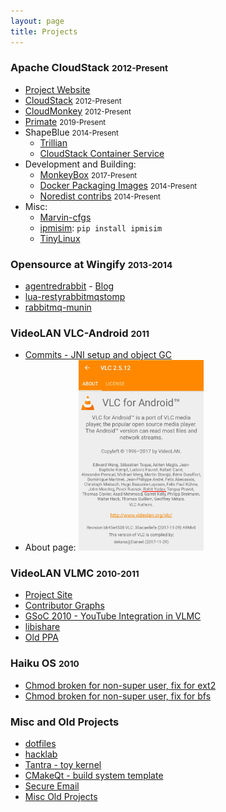 ```yaml
---
layout: page
title: Projects
---
```



### Apache CloudStack <small><span class="light">2012-Present</span></small>

- [Project Website](https://cloudstack.apache.org/who.html)
- [CloudStack](https://github.com/apache/cloudstack/graphs/contributors) <small><span class="light">2012-Present</span></small>
- [CloudMonkey](https://github.com/apache/cloudstack-cloudmonkey/graphs/contributors) <small><span class="light">2012-Present</span></small>
- [Primate](https://github.com/apache/cloudstack-primate/graphs/contributors) <small><span class="light">2019-Present</span></small>
- ShapeBlue <small><span class="light">2014-Present</span></small>
  - [Trillian](https://github.com/shapeblue/Trillian)
  - [CloudStack Container Service](https://github.com/shapeblue/ccs)
- Development and Building:
  - [MonkeyBox](https://github.com/rhtyd/monkeybox) <small><span class="light">2017-Present</span></small>
  - [Docker Packaging Images](https://hub.docker.com/u/bhaisaab/) <small><span class="light">2014-Present</span></small>
  - [Noredist contribs](https://github.com/rhtyd/cloudstack-nonoss) <small><span class="light">2014-Present</span></small>
- Misc:
  - [Marvin-cfgs](https://github.com/rhtyd/marvin-cfgs)
  - [ipmisim](https://github.com/rhtyd/ipmisim): `pip install ipmisim`
  - [TinyLinux](https://github.com/rhtyd/tinylinux)

### Opensource at Wingify <small><span class="light">2013-2014</span></small>

- [agentredrabbit](https://github.com/wingify/agentredrabbit) - [Blog](/blog/scaling-with-queues/)
- [lua-restyrabbitmqstomp](https://github.com/wingify/lua-resty-rabbitmqstomp)
- [rabbitmq-munin](https://github.com/wingify/rabbitmq-munin)

### VideoLAN VLC-Android <small><span class="light">2011</span></small>

- [Commits - JNI setup and object GC](http://git.videolan.org/?p=vlc%2Fvlc-android.git&a=search&h=HEAD&st=author&s=Rohit+Yadav)
- About page:
<a href="/images/projects/vlc-android.jpg"><img src="/images/projects/vlc-android.jpg" style="max-width:200px;"/></a>

### VideoLAN VLMC <small><span class="light">2010-2011</span></small>

- [Project Site](https://www.videolan.org/vlmc/)
- [Contributor Graphs](https://code.videolan.org/videolan/vlmc/graphs/master)
- [GSoC 2010 - YouTube Integration in VLMC](https://wiki.videolan.org/SoC_2010/Youtube_Integration_VLMC)
- [libishare](https://github.com/rhtyd/old/tree/master/libishare)
- [Old PPA](https://launchpad.net/~rohityadav/+archive/ubuntu/vlmc)

### Haiku OS <small><span class="light">2010</span></small>

- [Chmod broken for non-super user, fix for ext2](http://cgit.haiku-os.org/haiku/commit/?id=hrev39379)
- [Chmod broken for non-super user, fix for bfs](http://cgit.haiku-os.org/haiku/commit/?id=hrev39378)

### Misc and Old Projects

- [dotfiles](https://github.com/rhtyd/dotfiles)
- [hacklab](https://github.com/rhtyd/hacklab)
- [Tantra - toy kernel](https://github.com/rhtyd/tantra)
- [CMakeQt - build system template](https://github.com/rhtyd/cmakeqt)
- [Secure Email](https://github.com/rhtyd/securemail)
- [Misc Old Projects](https://github.com/rhtyd/old)
